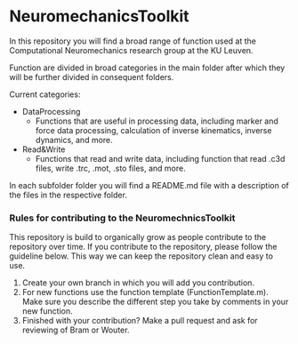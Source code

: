 # NeuromechanicsToolkit

In this repository you will find a broad range of function used at the Computational Neuromechanics research group at the KU Leuven.

Function are divided in broad categories in the main folder after which they will be further divided in consequent folders. 

Current categories:

- DataProcessing
  - Functions that are useful in processing data, including marker and force data processing, calculation of inverse kinematics, inverse dynamics, and more.
- Read&Write
  - Functions that read and write data, including function that read .c3d files, write .trc, .mot, .sto files, and more.

In each subfolder folder you will find a README.md file with a description of the files in the respective folder.

### Rules for contributing to the NeuromechnicsToolkit

This repository is build to organically grow as people contribute to the repository over time. If you contribute to the repository, please follow the guideline below. This way we can keep the repository clean and easy to use.

1. Create your own branch in which you will add you contribution.
2. For new functions use the function template (FunctionTemplate.m). Make sure you describe the different step you take by comments in your new function.
3. Finished with your contribution? Make a pull request and ask for reviewing of Bram or Wouter. 


